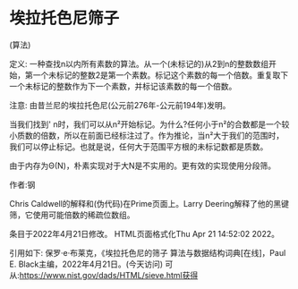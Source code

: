 # 埃拉托色尼筛子


(算法)



定义:
一种查找n以内所有素数的算法。从一个(未标记的)从2到n的整数数组开始，第一个未标记的整数2是第一个素数。标记这个素数的每一个倍数。重复取下一个未标记的整数作为下一个素数，并标记该素数的每一个倍数。



注意:
由昔兰尼的埃拉托色尼(公元前276年-公元前194年)发明。





当我们找到' n时，我们可以从n²开始标记。为什么?任何小于n²的合数都是一个较小质数的倍数，所以在前面已经标注过了。作为推论，当n²大于我们的范围时，我们可以停止标记。也就是说，任何大于范围平方根的未标记数都是质数。

由于内存为Θ(N)，朴素实现对于大N是不实用的。更有效的实现使用分段筛。



作者:钢


Chris Caldwell的解释和(伪代码)在Prime页面上。Larry Deering解释了他的黑键筛，它使用可能倍数的稀疏位数组。








条目于2022年4月21日修改。
HTML页面格式化Thu Apr 21 14:52:02 2022。



引用如下:
保罗·e·布莱克，《埃拉托色尼的筛子
算法与数据结构词典[在线]，Paul E. Black主编，2022年4月21日。(今天访问)
可从:https://www.nist.gov/dads/HTML/sieve.html获得